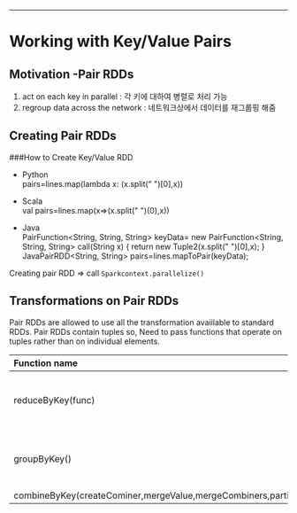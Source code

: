 ----
# Working with Key/Value Pairs<br/>
## Motivation -Pair RDDs
1. act on each key in parallel : 각 키에 대하여 병렬로 처리 가능
2. regroup data across the network : 네트워크상에서 데이터를 재그룹핑 해줌

## Creating Pair RDDs
###How to Create Key/Value RDD
- Python <br/>
    pairs=lines.map(lambda x: (x.split(" ")[0],x))

- Scala <br/>
    val pairs=lines.map(x=>(x.split(" ")(0),x))

- Java  <br/>
    PairFunction<String, String, String> keyData=
    new PairFunction<String, String, String> call(String x) {
      return new Tuple2(x.split(" ")[0],x);
    }
    JavaPairRDD<String, String> pairs=lines.mapToPair(keyData);  
    
Creating pair RDD => call ````Sparkcontext.parallelize()````<br/>
## Transformations on Pair RDDs
Pair RDDs are allowed to use all the transformation avaiilable to standard RDDs.
Pair RDDs contain tuples so, Need to pass functions that operate on tuples rather than on individual elements.

|Function name | Purpose | Example | Result |
|:-------------|:--------:|:--------:|------: |
|reduceByKey(func)|Combine values with the same key|rdd.reduceByKey((x, y) => x+y)|{(1,2),(3,10)}|
|groupByKey()|Group values with the same key|rdd.groupByKey()|{(1,[2]),(3,[4,6])}|
|combineByKey(createCominer,mergeValue,mergeCombiners,partitioner)

